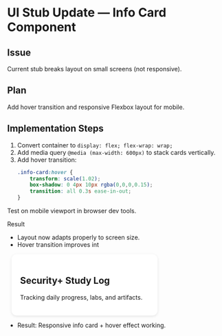 # UI Stub Update — Info Card Component

## Issue
Current stub breaks layout on small screens (not responsive).

## Plan
Add hover transition and responsive Flexbox layout for mobile.

## Implementation Steps
1. Convert container to `display: flex; flex-wrap: wrap;`
2. Add media query `@media (max-width: 600px)` to stack cards vertically.
3. Add hover transition:
   ```css
   .info-card:hover {
       transform: scale(1.02);
       box-shadow: 0 4px 10px rgba(0,0,0,0.15);
       transition: all 0.3s ease-in-out;
   }
Test on mobile viewport in browser dev tools.

Result
- Layout now adapts properly to screen size.
- Hover transition improves int

<!-- Info Card Stub Example -->
<div class="info-card">
  <h2>Security+ Study Log</h2>
  <p>Tracking daily progress, labs, and artifacts.</p>
</div>

<style>
  .info-card {
    background-color: #ffffff;
    border-radius: 12px;
    padding: 20px;
    box-shadow: 0 2px 6px rgba(0,0,0,0.1);
    max-width: 300px;
    margin: 10px;
    transition: all 0.3s ease-in-out;
  }

  .info-card:hover {
    transform: scale(1.03);
    box-shadow: 0 6px 14px rgba(0,0,0,0.15);
  }

  /* Responsive layout */
  @media (max-width: 600px) {
    .info-card {
      max-width: 90%;
      margin: 10px auto;
    }
  }
</style>

- Result: Responsive info card + hover effect working.
